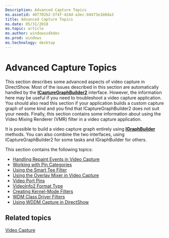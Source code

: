 ```yaml
---
Description: Advanced Capture Topics
ms.assetid: 407702b2-5f4f-424d-a3ec-b0473e1b0da3
title: Advanced Capture Topics
ms.date: 05/31/2018
ms.topic: article
ms.author: windowssdkdev
ms.prod: windows
ms.technology: desktop
---
```


# Advanced Capture Topics

This section describes some advanced aspects of video capture in DirectShow. Most of the issues described in this section are automatically handled by the [**ICaptureGraphBuilder2**](/windows/win32/Strmif/nn-strmif-icapturegraphbuilder2?branch=master) interface. However, the information here may be useful if you need to troubleshoot a video capture application. You should also read this section if your application builds a custom capture graph of some kind and you find that ICaptureGraphBuilder2 does not suit your needs. Finally, this section contains some information about using the Video Mixing Renderer (VMR) filter in a video capture application.

It is possible to build a video capture graph entirely using [**IGraphBuilder**](/windows/win32/Strmif/nn-strmif-igraphbuilder?branch=master) methods. You can also combine the two interfaces, using ICaptureGraphBuilder2 for some tasks and IGraphBuilder for others.

This section contains the following topics:

-   [Handling Repaint Events in Video Capture](handling-repaint-events-in-video-capture.md)
-   [Working with Pin Categories](working-with-pin-categories.md)
-   [Using the Smart Tee Filter](using-the-smart-tee-filter.md)
-   [Using the Overlay Mixer in Video Capture](using-the-overlay-mixer-in-video-capture.md)
-   [Video Port Pins](video-port-pins.md)
-   [VideoInfo2 Format Type](videoinfo2-format-type.md)
-   [Creating Kernel-Mode Filters](creating-kernel-mode-filters.md)
-   [WDM Class Driver Filters](wdm-class-driver-filters.md)
-   [Using WDDM Capture in DirectShow](using-wddm-capture-in-directshow.md)

## Related topics

<dl> <dt>

[Video Capture](video-capture.md)
</dt> </dl>

 

 



